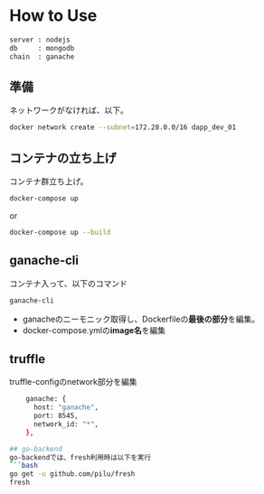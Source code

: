 # How to Use
```bash
server : nodejs
db     : mongodb
chain  : ganache
```

## 準備
ネットワークがなければ、以下。
```bash
docker network create --subnet=172.28.0.0/16 dapp_dev_01
```

## コンテナの立ち上げ
コンテナ群立ち上げ。
```bash
docker-compose up
```
or
```bash
docker-compose up --build
```

## ganache-cli
コンテナ入って、以下のコマンド
```bash
ganache-cli
```

- ganacheのニーモニック取得し、Dockerfileの**最後の部分**を編集。
- docker-compose.ymlの**image名**を編集

## truffle
truffle-configのnetwork部分を編集
```bash
    ganache: {
      host: "ganache",
      port: 8545,
      network_id: "*",
    },

## go-backend
go-backendでは、fresh利用時は以下を実行
```bash
go get -u github.com/pilu/fresh
fresh
```